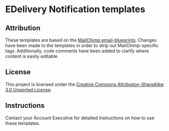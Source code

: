 # EDelivery Notification templates

## Attribution

These templates are based on the [MailChimp email-blueprints](https://github.com/mailchimp/email-blueprints).
Changes have been made to the templates in order to strip out MailChimp-specific tags.
Additionally, code comments have been added to clarify where content is easily editable.

## License

This project is licensed under the [Creative Commons Attribution-ShareAlike 3.0 Unported License](https://creativecommons.org/licenses/by-sa/3.0/).

## Instructions

Contact your Account Executive for detailed instructions on how to use these templates.
